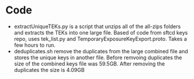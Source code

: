 # Code

- extractUniqueTEKs.py is a script that unzips all of the all-zips folders and extracts the TEKs into one large file. Based of code from sftcd keys repo, uses tek_list.py and TemporaryExposureKeyExport.proto. Takes a few hours to run.
- deduplicates.sh remove the duplicates from the large combined file and stores the unique keys in another file. Before remvoing duplicates the size of the combined keys file was 59.5GB. After removing the duplicates the size is 4.09GB